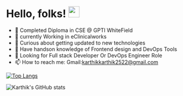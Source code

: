 # Hello, folks! <img src="https://raw.githubusercontent.com/MartinHeinz/MartinHeinz/master/wave.gif" width="30px">

- 🏫 Completed Diploma in CSE @ GPTI WhiteField
- 👜 currently Working in eClinicalworks
- 🔭 Curious about getting updated to new technologies
- 🌱 Have handson knowledge of Frontend design and DevOps Tools
- 👯 Looking for Full stack Developer Or DevOps Engineer Role
- 📫 How to reach me: Gmail:karthikkarthik2522@gmail.com 

[![Top Langs](https://github-readme-stats.vercel.app/api/top-langs/?username=karthik2522&layout=compact)](https://github.com/karthik2522/github-readme-stats)

![Karthik's GitHub stats](https://github-readme-stats.vercel.app/api?username=karthik2522&show_icons=true&theme=radical)

